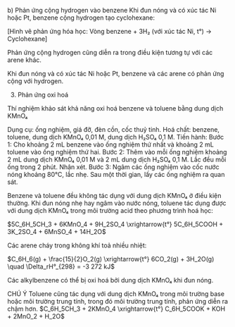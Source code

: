 b) Phản ứng cộng hydrogen vào benzene
Khi đun nóng và có xúc tác Ni hoặc Pt, benzene cộng hydrogen tạo cyclohexane:

[Hình vẽ phản ứng hóa học: Vòng benzene + 3H₂ (với xúc tác Ni, t°) → Cyclohexane]

Phản ứng cộng hydrogen cũng diễn ra trong điều kiện tương tự với các arene khác.

Khi đun nóng và có xúc tác Ni hoặc Pt, benzene và các arene có phản ứng cộng với hydrogen.

3. Phản ứng oxi hoá

Thí nghiệm khảo sát khả năng oxi hoá benzene và toluene bằng dung dịch KMnO₄

Dụng cụ: ống nghiệm, giá đỡ, đèn cồn, cốc thuỷ tinh.
Hoá chất: benzene, toluene, dung dịch KMnO₄ 0,01 M, dung dịch H₂SO₄ 0,1 M.
Tiến hành:
Bước 1: Cho khoảng 2 mL benzene vào ống nghiệm thứ nhất và khoảng 2 mL toluene vào ống nghiệm thứ hai.
Bước 2: Thêm vào mỗi ống nghiệm khoảng 2 mL dung dịch KMnO₄ 0,01 M và 2 mL dung dịch H₂SO₄ 0,1 M. Lắc đều mỗi ống trong 2 phút. Nhận xét.
Bước 3: Ngâm các ống nghiệm vào cốc nước nóng khoảng 80°C, lắc nhẹ. Sau một thời gian, lấy các ống nghiệm ra quan sát.

Benzene và toluene đều không tác dụng với dung dịch KMnO₄ ở điều kiện thường. Khi đun nóng nhẹ hay ngâm vào nước nóng, toluene tác dụng được với dung dịch KMnO₄ trong môi trường acid theo phương trình hoá học:

$5C_6H_5CH_3 + 6KMnO_4 + 9H_2SO_4 \xrightarrow{t°} 5C_6H_5COOH + 3K_2SO_4 + 6MnSO_4 + 14H_2O$

Các arene cháy trong không khí toả nhiều nhiệt:

$C_6H_6(g) + \frac{15}{2}O_2(g) \xrightarrow{t°} 6CO_2(g) + 3H_2O(g) \quad \Delta_rH°_{298} = -3 272 kJ$

Các alkylbenzene có thể bị oxi hoá bởi dung dịch KMnO₄ khi đun nóng.

CHÚ Ý
Toluene cũng tác dụng với dung dịch KMnO₄ trong môi trường base hoặc môi trường trung tính, trong đó môi trường trung tính, phản ứng diễn ra chậm hơn.
$C_6H_5CH_3 + 2KMnO_4 \xrightarrow{t°} C_6H_5COOK + KOH + 2MnO_2 + H_2O$